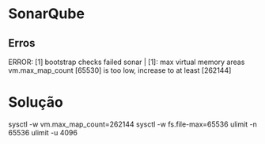 # SonarQube

## Erros

ERROR: [1] bootstrap checks failed sonar | [1]: max virtual memory areas vm.max_map_count [65530] is too low, increase to at least [262144]

# Solução

sysctl -w vm.max_map_count=262144
sysctl -w fs.file-max=65536
ulimit -n 65536
ulimit -u 4096